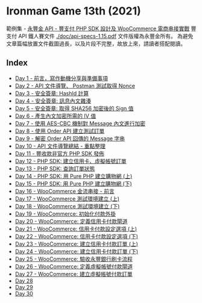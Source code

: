# Ironman Game 13th (2021)

範例集 - [永豐金 API - 豐支付 PHP SDK 設計及 WooCommerce 電商串接實戰](https://ithelp.ithome.com.tw/users/20111119/ironman/4406)
豐支付 API 鐵人賽文件 [./doc/api-specs-1.15.pdf](./doc/api-specs-1.15.pdf) 文件版權為永豐金所有。
為避免文章篇幅放置文件截圖過長，以及片段不完整，故放上來，請讀者搭配閱讀。

## Index

- [Day 1 - 前言，寫作動機分享與準備事項](https://ithelp.ithome.com.tw/articles/10264556)
- [Day 2 - API 文件導覽、 Postman 測試取得 Nonce](https://ithelp.ithome.com.tw/articles/10265648)
- [Day 3 - 安全簽章: HashId 計算](https://ithelp.ithome.com.tw/articles/10266442)
- [Day 4 - 安全簽章: 訊息內文雜湊](https://ithelp.ithome.com.tw/articles/10266896)
- [Day 5 - 安全簽章: 取得 SHA256 加密後的 Sign 值](https://ithelp.ithome.com.tw/articles/10267405)
- [Day 6 - 產生內文加密所需的 IV 值](https://ithelp.ithome.com.tw/articles/10268021)
- [Day 7 - 使用 AES-CBC 機制對 Message 內文進行加密](https://ithelp.ithome.com.tw/articles/10268975)
- [Day 8 - 使用 Order API 建立測試訂單](https://ithelp.ithome.com.tw/articles/10269982)
- [Day 9 - 解密 Order API 回傳的 Message 字串](https://ithelp.ithome.com.tw/articles/10270258)
- [Day 10 - API 文件導覽總結 - 重點整理](https://ithelp.ithome.com.tw/articles/10271363)
- [Day 11 - 豐收款非官方 PHP SDK 發佈](https://ithelp.ithome.com.tw/articles/10271376)
- [Day 12 - PHP SDK: 建立信用卡、虛擬帳號訂單](https://ithelp.ithome.com.tw/articles/10272507)
- [Day 13 - PHP SDK: 查詢訂單狀態](https://ithelp.ithome.com.tw/articles/10273587)
- [Day 14 - PHP SDK: 用 Pure PHP 建立購物網 (上)](https://ithelp.ithome.com.tw/articles/10274257)
- [Day 15 - PHP SDK: 用 Pure PHP 建立購物網 (下)](https://ithelp.ithome.com.tw/articles/10274889)
- [Day 16 - WooCommerce 金流串接 - 前言](https://ithelp.ithome.com.tw/articles/10275533)
- [Day 17 - WooCommerce 測試環境建立 (上)](https://ithelp.ithome.com.tw/articles/10275985)
- [Day 18 - WooCommerce 測試環境建立 (下)](https://ithelp.ithome.com.tw/articles/10276471)
- [Day 19 - WooCommerce: 初始化付款外掛](https://ithelp.ithome.com.tw/articles/10276839)
- [Day 20 - WooCommerce: 定義信用卡付款閘道](https://ithelp.ithome.com.tw/articles/10277614)
- [Day 21 - WooCommerce: 信用卡付款設定選項 (上)](https://ithelp.ithome.com.tw/articles/10278049)
- [Day 22 - WooCommerce: 信用卡付款設定選項 (下)](https://ithelp.ithome.com.tw/articles/10278513)
- [Day 23 - WooCommerce: 建立信用卡付款訂單 (上)](https://ithelp.ithome.com.tw/articles/10279388)
- [Day 24 - WooCommerce: 建立信用卡付款訂單 (下)](https://ithelp.ithome.com.tw/articles/10279388)
- [Day 25 - WooCommerce: 驗收永豐銀行刷卡流程](https://ithelp.ithome.com.tw/articles/10279668)
- [Day 26 - WooCommerce: 定義虛擬帳號付款閘道](https://ithelp.ithome.com.tw/articles/10280350)
- [Day 27 - WooCommerce: 建立虛擬帳號付款訂單](https://ithelp.ithome.com.tw/articles/10280350)
- [Day 28]()
- [Day 29]()
- [Day 30]()
